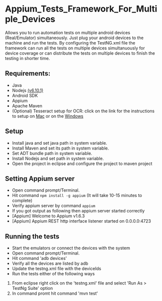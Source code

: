 # Appium_Tests_Framework_For_Multiple_Devices
Allows you to run automation tests on multiple android devices (Real/Emulator) simultaneously. Just plug your android devices to the machine and run the tests. 
By configuring the TestNG.xml file the framework can run all the tests on multiple devices simultanuously for device coverage or can distribute the tests on multiple devices to finish the testing in shorter time.

## Requirements:
- Java
- Nodejs <a href="https://nodejs.org/en/blog/release/v6.10.1/" target="_blank">(v6.10.1)</a>
- Android SDK
- Appium
- Apache Maven
- (Optional) Tesseract setup for OCR: click on the link for the instructions to setup on <a href="http://emop.tamu.edu/Installing-Tesseract-Mac" target="_blank">Mac</a> or on the <a href="http://emop.tamu.edu/Installing-Tesseract-Windows8" target="_blank">Windows</a>

## Setup
- Install java and set java path in system variable.
- Install Maven and set its path in system variable.
- Set ADT bundle path in system variable.
- Install Nodejs and set path in system variable.
- Open the project in eclipse and configure the project to maven project

## Setting Appium server
- Open command prompt/Terminal.
- Hit command <code>npm install -g appium</code> (It will take 10-15 minutes to complete)
- Verify appium server by command <code>appium</code>
- If you got output as following  then appium server started correctly
- [Appium] Welcome to Appium v1.6.3
- [Appium] Appium REST http interface listener started on 0.0.0.0:4723

## Running the tests
- Start the emulators or connect the devices with the system
- Open command prompt/Terminal. 
- Hit command 'adb devices'
- Verify all the devices are listed by adb
- Update the testng.xml file with the deviceIds
- Run the tests either of the following ways
1. From eclipse right click on the 'testng.xml' file and select 'Run As > TestNg Suite' option
2. In command promt hit command 'mvn test'

